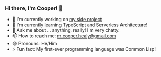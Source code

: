### Hi there, I'm Cooper! 👋

- 🔭 I’m currently working on [my side project](https://github.com/isomorph-research)
- 🌱 I’m currently learning TypeScript and Serverless Architecture!
- 💬 Ask me about ... anything, really! I'm very chatty.
- 📫 How to reach me: m.cooper.healy@gmail.com
- 😄 Pronouns: He/Him
- ⚡ Fun fact: My first-ever programming language was Common Lisp!
